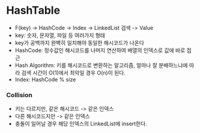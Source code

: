# HashTable
- F(key) -> HashCode -> Index -> LinkedList 검색 -> Value
- key: 숫자, 문자열, 파일 등 여러가지 형태
- key가 공백까지 완벽히 일치해야 동일한 해시코드가 나온다
- HashCode: 정수값인 해시코드를 나머지 연산하여 배열의 인덱스로 값에 바로 접근
- Hash Algorithm: 키를 해시코드로 변환하는 알고리즘, 얼마나 잘 분배하느냐에 따라 검색 시간이 O(1)에서 최악일 경우 O(n)이 된다.
- Index: HashCode % size

### Collision
- 키는 다르지만, 같은 해시코드 -> 같은 인덱스
- 다른 해시코드지만 -> 같은 인덱스
- 충돌이 일어날 경우 해당 인덱스의 LinkedList에 insert한다.
